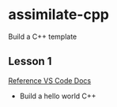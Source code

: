 # assimilate-cpp
Build a C++ template

## Lesson 1

[Reference VS Code Docs](https://code.visualstudio.com/docs/languages/cpp)

* Build a hello world C++
